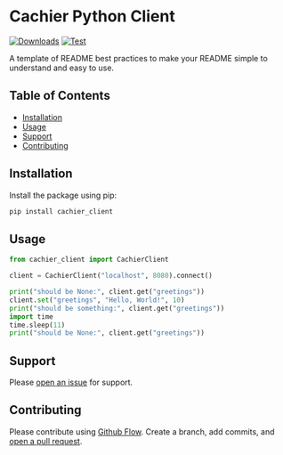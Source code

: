# Cachier Python Client

[![Downloads](https://static.pepy.tech/personalized-badge/base-python-package-template?period=total&units=none&left_color=grey&right_color=green&left_text=Downloads)](https://pepy.tech/project/base-python-package-template)
[![Test](https://github.com/cachier-cache/cachier-python-client/actions/workflows/test.yaml/badge.svg)](https://github.com/cachier-cache/cachier-python-client/actions/workflows/test.yaml)

A template of README best practices to make your README simple to understand and easy to use.

## Table of Contents

- [Installation](#installation)
- [Usage](#usage)
- [Support](#support)
- [Contributing](#contributing)

## Installation

Install the package using pip:

```sh
pip install cachier_client
```

## Usage

```python
from cachier_client import CachierClient

client = CachierClient("localhost", 8080).connect()

print("should be None:", client.get("greetings"))
client.set("greetings", "Hello, World!", 10)
print("should be something:", client.get("greetings"))
import time
time.sleep(11)
print("should be None:", client.get("greetings"))
```

## Support

Please [open an issue](https://github.com/cachier-cache/cachier-python-client/issues/new) for support.

## Contributing

Please contribute using [Github Flow](https://guides.github.com/introduction/flow/). Create a branch, add commits, and [open a pull request](https://github.com/cachier-cache/cachier-python-client/compare/).
